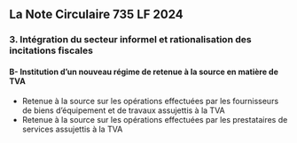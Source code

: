## La Note Circulaire 735 LF 2024
### 3. Intégration du secteur informel et rationalisation des incitations fiscales
#### B- Institution d’un nouveau régime de retenue à la source en matière de TVA 
- Retenue à la source sur les opérations effectuées par les
fournisseurs de biens d’équipement et de travaux assujettis à la
TVA
- Retenue à la source sur les opérations effectuées par les
prestataires de services assujettis à la TVA

